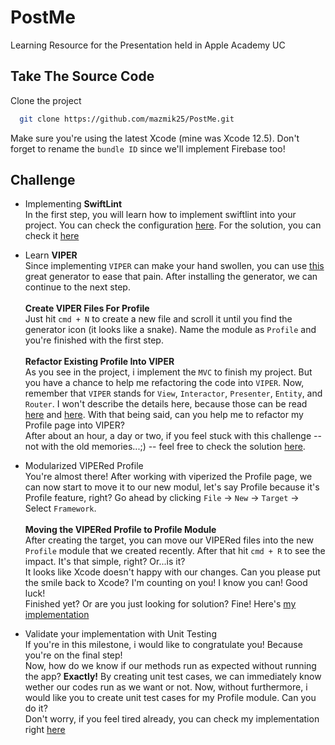 
# PostMe

Learning Resource for the Presentation held in Apple Academy UC


## Take The Source Code

Clone the project

```bash
  git clone https://github.com/mazmik25/PostMe.git
```

Make sure you're using the latest Xcode (mine was Xcode 12.5). Don't forget to 
rename the `bundle ID` since we'll implement Firebase too!

## Challenge
- Implementing **SwiftLint** \
In the first step, you will learn how to implement swiftlint into your project. You can check the configuration [here](https://github.com/realm/SwiftLint).
For the solution, you can check it [here](https://github.com/mazmik25/PostMe/tree/enhancement/add_swiftlint)

- Learn **VIPER** \
Since implementing `VIPER` can make your hand swollen, you can use [this](https://github.com/infinum/iOS-VIPER-Xcode-Templates/tree/feature/v4.0) 
great generator to ease that pain. After installing the generator, we can continue 
to the next step. \
\
**Create VIPER Files For Profile** \
Just hit `cmd + N` to create a new file and scroll it until you find the generator icon
(it looks like a snake). Name the module as `Profile` and you're finished with the first 
step. \
\
**Refactor Existing Profile Into VIPER** \
As you see in the project, i implement the `MVC` to finish my project. But you have a 
chance to help me refactoring the code into `VIPER`. Now, remember that `VIPER` stands
for `View`, `Interactor`, `Presenter`, `Entity`, and `Router`. I won't describe the 
details here, because those can be read 
[here](https://medium.com/@smalam119/viper-design-pattern-for-ios-application-development-7a9703902af6)
and [here](https://www.raywenderlich.com/8440907-getting-started-with-the-viper-architecture-pattern).
With that being said, can you help me to refactor my Profile page into VIPER? \
After about an hour, a day or two, if you feel stuck with this challenge -- 
not with the old memories...;) -- feel free to check the solution 
[here](https://github.com/mazmik25/PostMe/tree/enhancement/viper_profile_module).

- Modularized VIPERed Profile \
You're almost there! After working with viperized the Profile page, we can now start 
to move it to our new modul, let's say Profile because it's Profile feature, right?
Go ahead by clicking `File` -> `New` -> `Target` -> Select `Framework`. \
\
**Moving the VIPERed Profile to Profile Module** \
After creating the target, you can move our VIPERed files into the new `Profile` module 
that we created recently. After that hit `cmd + R` to see the impact. It's that simple, 
right? Or...is it? \
It looks like Xcode doesn't happy with our changes. Can you please put the smile back 
to Xcode? I'm counting on you! I know you can! Good luck! \
Finished yet? Or are you just looking for solution? Fine! Here's [my implementation](https://github.com/mazmik25/PostMe/tree/enhancement/modularized_viper_profile)

- Validate your implementation with Unit Testing \
If you're in this milestone, i would like to congratulate you! Because you're on the 
final step! \
Now, how do we know if our methods run as expected without running the app? **Exactly!** By creating unit test cases, we can immediately know wether our codes run
as we want or not. Now, without furthermore, i would like you to create unit test cases 
for my Profile module. Can you do it? \
Don't worry, if you feel tired already, you can check my implementation right [here](https://github.com/mazmik25/PostMe/tree/enhancement/unit_test_profile)
